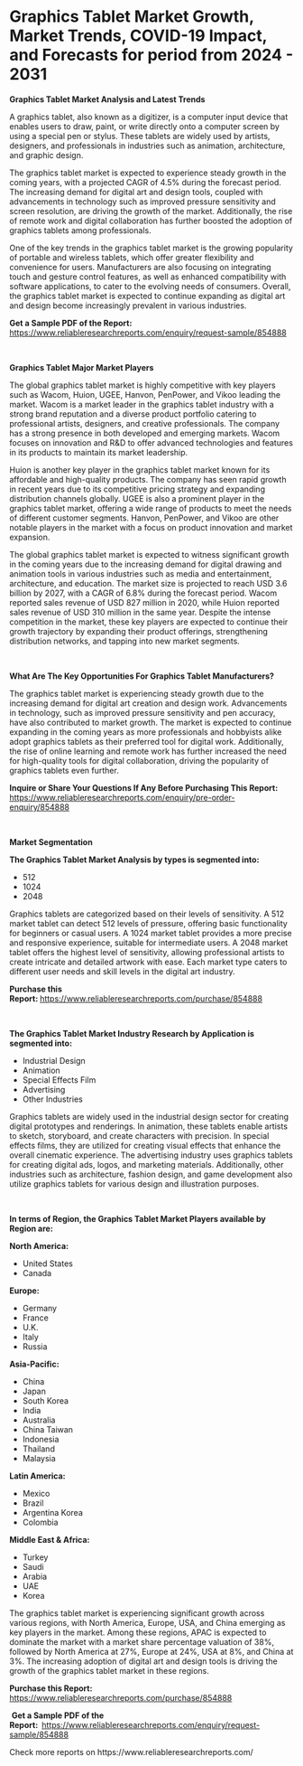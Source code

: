 <p><h1>Graphics Tablet Market Growth, Market Trends, COVID-19 Impact, and Forecasts for period from 2024 - 2031</h1></p><p><strong>Graphics Tablet Market Analysis and Latest Trends</strong></p>
<p><p>A graphics tablet, also known as a digitizer, is a computer input device that enables users to draw, paint, or write directly onto a computer screen by using a special pen or stylus. These tablets are widely used by artists, designers, and professionals in industries such as animation, architecture, and graphic design.</p><p>The graphics tablet market is expected to experience steady growth in the coming years, with a projected CAGR of 4.5% during the forecast period. The increasing demand for digital art and design tools, coupled with advancements in technology such as improved pressure sensitivity and screen resolution, are driving the growth of the market. Additionally, the rise of remote work and digital collaboration has further boosted the adoption of graphics tablets among professionals.</p><p>One of the key trends in the graphics tablet market is the growing popularity of portable and wireless tablets, which offer greater flexibility and convenience for users. Manufacturers are also focusing on integrating touch and gesture control features, as well as enhanced compatibility with software applications, to cater to the evolving needs of consumers. Overall, the graphics tablet market is expected to continue expanding as digital art and design become increasingly prevalent in various industries.</p></p>
<p><strong>Get a Sample PDF of the Report:&nbsp;</strong> <a href="https://www.reliableresearchreports.com/enquiry/request-sample/854888">https://www.reliableresearchreports.com/enquiry/request-sample/854888</a></p>
<p>&nbsp;</p>
<p><strong>Graphics Tablet Major Market Players</strong></p>
<p><p>The global graphics tablet market is highly competitive with key players such as Wacom, Huion, UGEE, Hanvon, PenPower, and Vikoo leading the market. Wacom is a market leader in the graphics tablet industry with a strong brand reputation and a diverse product portfolio catering to professional artists, designers, and creative professionals. The company has a strong presence in both developed and emerging markets. Wacom focuses on innovation and R&D to offer advanced technologies and features in its products to maintain its market leadership.</p><p>Huion is another key player in the graphics tablet market known for its affordable and high-quality products. The company has seen rapid growth in recent years due to its competitive pricing strategy and expanding distribution channels globally. UGEE is also a prominent player in the graphics tablet market, offering a wide range of products to meet the needs of different customer segments. Hanvon, PenPower, and Vikoo are other notable players in the market with a focus on product innovation and market expansion.</p><p>The global graphics tablet market is expected to witness significant growth in the coming years due to the increasing demand for digital drawing and animation tools in various industries such as media and entertainment, architecture, and education. The market size is projected to reach USD 3.6 billion by 2027, with a CAGR of 6.8% during the forecast period. Wacom reported sales revenue of USD 827 million in 2020, while Huion reported sales revenue of USD 310 million in the same year. Despite the intense competition in the market, these key players are expected to continue their growth trajectory by expanding their product offerings, strengthening distribution networks, and tapping into new market segments.</p></p>
<p>&nbsp;</p>
<p><strong>What Are The Key Opportunities For Graphics Tablet Manufacturers?</strong></p>
<p><p>The graphics tablet market is experiencing steady growth due to the increasing demand for digital art creation and design work. Advancements in technology, such as improved pressure sensitivity and pen accuracy, have also contributed to market growth. The market is expected to continue expanding in the coming years as more professionals and hobbyists alike adopt graphics tablets as their preferred tool for digital work. Additionally, the rise of online learning and remote work has further increased the need for high-quality tools for digital collaboration, driving the popularity of graphics tablets even further.</p></p>
<p><strong>Inquire or Share Your Questions If Any Before Purchasing This Report:</strong> <a href="https://www.reliableresearchreports.com/enquiry/pre-order-enquiry/854888">https://www.reliableresearchreports.com/enquiry/pre-order-enquiry/854888</a></p>
<p>&nbsp;</p>
<p><strong>Market Segmentation</strong></p>
<p><strong>The Graphics Tablet Market Analysis by types is segmented into:</strong></p>
<p><ul><li>512</li><li>1024</li><li>2048</li></ul></p>
<p><p>Graphics tablets are categorized based on their levels of sensitivity. A 512 market tablet can detect 512 levels of pressure, offering basic functionality for beginners or casual users. A 1024 market tablet provides a more precise and responsive experience, suitable for intermediate users. A 2048 market tablet offers the highest level of sensitivity, allowing professional artists to create intricate and detailed artwork with ease. Each market type caters to different user needs and skill levels in the digital art industry.</p></p>
<p><strong>Purchase this Report:&nbsp;</strong><a href="https://www.reliableresearchreports.com/purchase/854888">https://www.reliableresearchreports.com/purchase/854888</a></p>
<p>&nbsp;</p>
<p><strong>The Graphics Tablet Market Industry Research by Application is segmented into:</strong></p>
<p><ul><li>Industrial Design</li><li>Animation</li><li>Special Effects Film</li><li>Advertising</li><li>Other Industries</li></ul></p>
<p><p>Graphics tablets are widely used in the industrial design sector for creating digital prototypes and renderings. In animation, these tablets enable artists to sketch, storyboard, and create characters with precision. In special effects films, they are utilized for creating visual effects that enhance the overall cinematic experience. The advertising industry uses graphics tablets for creating digital ads, logos, and marketing materials. Additionally, other industries such as architecture, fashion design, and game development also utilize graphics tablets for various design and illustration purposes.</p></p>
<p>&nbsp;</p>
<p><strong>In terms of Region, the Graphics Tablet Market Players available by Region are:</strong></p>
<p>
    <p> <strong> North America: </strong>
        <ul>
            <li>United States</li>
            <li>Canada</li>
        </ul>
        </p> 
    <p> <strong> Europe: </strong>
        <ul>
            <li>Germany</li>
            <li>France</li>
            <li>U.K.</li>
            <li>Italy</li>
            <li>Russia</li>
        </ul>
        </p> 
    <p> <strong> Asia-Pacific: </strong>
        <ul>
            <li>China</li>
            <li>Japan</li>
            <li>South Korea</li>
            <li>India</li>
            <li>Australia</li>
            <li>China Taiwan</li>
            <li>Indonesia</li>
            <li>Thailand</li>
            <li>Malaysia</li>
        </ul>
        </p> 
    <p> <strong> Latin America: </strong>
        <ul>
            <li>Mexico</li>
            <li>Brazil</li>
            <li>Argentina Korea</li>
            <li>Colombia</li>
        </ul>
        </p> 
    <p> <strong> Middle East & Africa: </strong>
        <ul>
            <li>Turkey</li>
            <li>Saudi</li>
            <li>Arabia</li>
            <li>UAE</li>
            <li>Korea</li>
        </ul>
    </p>
    </p>
<p><p>The graphics tablet market is experiencing significant growth across various regions, with North America, Europe, USA, and China emerging as key players in the market. Among these regions, APAC is expected to dominate the market with a market share percentage valuation of 38%, followed by North America at 27%, Europe at 24%, USA at 8%, and China at 3%. The increasing adoption of digital art and design tools is driving the growth of the graphics tablet market in these regions.</p></p>
<p><strong>Purchase this Report: </strong><a href="https://www.reliableresearchreports.com/purchase/854888">https://www.reliableresearchreports.com/purchase/854888</a></p>
<p>&nbsp;<strong>Get a Sample PDF of the Report:&nbsp;&nbsp;</strong><a href="https://www.reliableresearchreports.com/enquiry/request-sample/854888">https://www.reliableresearchreports.com/enquiry/request-sample/854888</a></p>
<p><strong></strong></p>
<p>Check more reports on https://www.reliableresearchreports.com/</p>